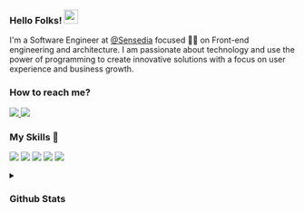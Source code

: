 <!--<h1 align="center"> <img src="https://devleo.com.br/assets/images/logo.png" width="180px" height="40px">  </h1>-->

<h3> Hello Folks! <img src="https://raw.githubusercontent.com/MartinHeinz/MartinHeinz/master/wave.gif" width="25px"></h3>
<p> 
<p> I'm a Software Engineer at <a href="https://sensedia.com" target="_blank">@Sensedia</a> focused 👨‍💻 on Front-end engineering and architecture. I am passionate about technology and use the power of programming to create innovative solutions with a focus on user experience and business growth. </p>
</p>
<h3> How to reach me? </h3>
<p>
  <a href="https://www.linkedin.com/in/leonardoalvess/">
    <img src="https://img.shields.io/badge/linkedin-%23262626.svg?&style=for-the-badge&logo=linkedin&logoColor=white" />
  </a>
  <a href="https://instagram.com/leoalvesrr">
    <img src="https://img.shields.io/badge/instagram-%23262626.svg?&style=for-the-badge&logo=instagram&logoColor=white" />        
  </a>  
</p>

<h3>My Skills 🚀</h3>
<p>
  <img src="https://img.shields.io/badge/JavaScript-323330?style=for-the-badge&logo=javascript&logoColor=F7DF1E">
  <img src="https://img.shields.io/badge/React-20232A?style=for-the-badge&logo=react&logoColor=61DAFB">
  <img src="https://img.shields.io/badge/Node.js-43853D?style=for-the-badge&logo=node.js&logoColor=white">
  <img src="https://img.shields.io/badge/HTML5-E34F26?style=for-the-badge&logo=html5&logoColor=white">
  <img src="https://img.shields.io/badge/CSS3-1572B6?style=for-the-badge&logo=css3&logoColor=white">
</p>


<details>
  <summary><h3>Github Stats</h3></summary>
  <div>
    <img src="https://github-readme-stats.vercel.app/api?username=leo-pro&show_icons=true&theme=algolia" width="400px">
  </div>
</details>

